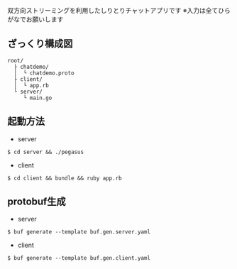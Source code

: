 双方向ストリーミングを利用したしりとりチャットアプリです
※入力は全てひらがなでお願いします

## ざっくり構成図
```
root/
  ├ chatdemo/
  │  └ chatdemo.proto
  ├ client/
  │  └ app.rb
  └ server/
     └ main.go
```

## 起動方法
- server
```
$ cd server && ./pegasus
```

- client
```
$ cd client && bundle && ruby app.rb
```

## protobuf生成
- server
```
$ buf generate --template buf.gen.server.yaml
```

- client
```
$ buf generate --template buf.gen.client.yaml
```

